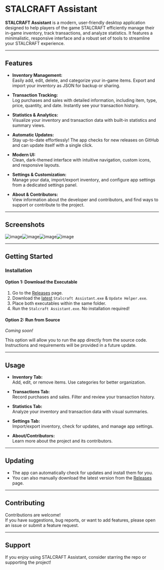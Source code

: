 # STALCRAFT Assistant

**STALCRAFT Assistant** is a modern, user-friendly desktop application designed to help players of the game STALCRAFT efficiently manage their in-game inventory, track transactions, and analyze statistics. It features a minimalistic, responsive interface and a robust set of tools to streamline your STALCRAFT experience.

---

## Features

- **Inventory Management:**  
  Easily add, edit, delete, and categorize your in-game items. Export and import your inventory as JSON for backup or sharing.

- **Transaction Tracking:**  
  Log purchases and sales with detailed information, including item, type, price, quantity, and date. Instantly see your transaction history.

- **Statistics & Analytics:**  
  Visualize your inventory and transaction data with built-in statistics and summary views.

- **Automatic Updates:**  
  Stay up-to-date effortlessly! The app checks for new releases on GitHub and can update itself with a single click.

- **Modern UI:**  
  Clean, dark-themed interface with intuitive navigation, custom icons, and responsive layouts.

- **Settings & Customization:**  
  Manage your data, import/export inventory, and configure app settings from a dedicated settings panel.

- **About & Contributors:**  
  View information about the developer and contributors, and find ways to support or contribute to the project.

---

## Screenshots

![image](https://github.com/user-attachments/assets/9f7ddce7-6a2e-4033-a303-4db4444f86ed)![image](https://github.com/user-attachments/assets/8820cae3-ab41-46a6-8c52-4187b696da20)![image](https://github.com/user-attachments/assets/a2fbca76-6d32-4a48-865b-f1a6f62c65c8)![image](https://github.com/user-attachments/assets/0040ae3e-b257-43ba-b260-a9ec74f3b060)





---

## Getting Started

### Installation

#### **Option 1: Download the Executable**
1. Go to the [Releases](https://github.com/Ghostttie/Stalcraft-Assistant/releases) page.
2. Download the [latest](https://github.com/Ghostttie/Stalcraft-Assistant/releases/latest) `Stalcraft Assistant.exe` & `Update Helper.exe`.
3. Place both executables within the same folder.
4. Run the `Stalcraft Assistant.exe`. No installation required!

#### **Option 2: Run from Source**
*Coming soon!*

This option will allow you to run the app directly from the source code. Instructions and requirements will be provided in a future update.

---

## Usage

- **Inventory Tab:**  
  Add, edit, or remove items. Use categories for better organization.

- **Transactions Tab:**  
  Record purchases and sales. Filter and review your transaction history.

- **Statistics Tab:**  
  Analyze your inventory and transaction data with visual summaries.

- **Settings Tab:**  
  Import/export inventory, check for updates, and manage app settings.

- **About/Contributors:**  
  Learn more about the project and its contributors.

---

## Updating

- The app can automatically check for updates and install them for you.
- You can also manually download the latest version from the [Releases](https://github.com/Ghostttie/Stalcraft-Assistant/releases) page.

---

## Contributing

Contributions are welcome!  
If you have suggestions, bug reports, or want to add features, please open an issue or submit a feature request.

---

## Support

If you enjoy using STALCRAFT Assistant, consider starring the repo or supporting the project! 
